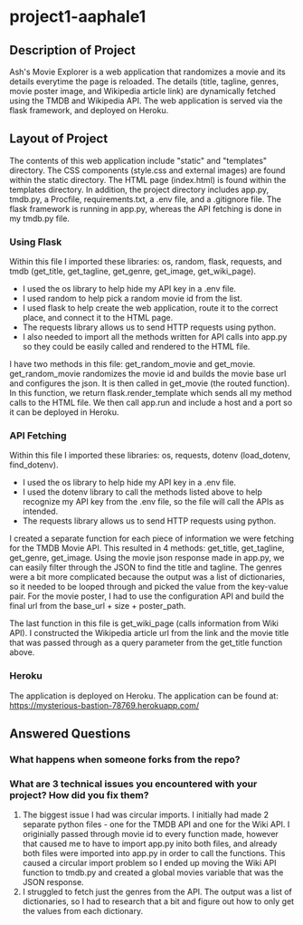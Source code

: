 # project1-aaphale1

## Description of Project

Ash's Movie Explorer is a web application that randomizes a movie and its details everytime the page is reloaded. The details (title, tagline, genres, movie poster image, and Wikipedia article link) are dynamically fetched using the TMDB and Wikipedia API. The web application is served via the flask framework, and deployed on Heroku. 

## Layout of Project

The contents of this web application include "static" and "templates" directory. The CSS components (style.css and external images) are found within the static directory. The HTML page (index.html) is found within the templates directory. In addition, the project directory includes app.py, tmdb.py, a Procfile, requirements.txt, a .env file, and a .gitignore file. The flask framework is running in app.py, whereas the API fetching is done in my tmdb.py file. 

### Using Flask

Within this file I imported these libraries: os, random, flask, requests, and tmdb (get_title, get_tagline, get_genre, get_image, get_wiki_page). 
* I used the os library to help hide my API key in a .env file. 
* I used random to help pick a random movie id from the list. 
* I used flask to help create the web application, route it to the correct place, and connect it to the HTML page. 
* The requests library allows us to send HTTP requests using python. 
* I also needed to import all the methods written for API calls into app.py so they could be easily called and rendered to the HTML file. 

I have two methods in this file: get_random_movie and get_movie. get_random_movie randomizes the movie id and builds the movie base url and configures the json. It is then called in get_movie (the routed function). In this function, we return flask.render_template which sends all my method calls to the HTML file. We then call app.run and include a host and a port so it can be deployed in Heroku.


### API Fetching

Within this file I imported these libraries: os, requests, dotenv (load_dotenv, find_dotenv). 
* I used the os library to help hide my API key in a .env file. 
* I used the dotenv library to call the methods listed above to help recognize my API key from the .env file, so the file will call the APIs as intended. 
* The requests library allows us to send HTTP requests using python. 

I created a separate function for each piece of information we were fetching for the TMDB Movie API. This resulted in 4 methods: get_title, get_tagline, get_genre, get_image. Using the movie json response made in app.py, we can easily filter through the JSON to find the title and tagline. The genres were a bit more complicated because the output was a list of dictionaries, so it needed to be looped through and picked the value from the key-value pair. For the movie poster, I had to use the configuration API and build the final url from the base_url + size + poster_path. 

The last function in this file is get_wiki_page (calls information from Wiki API). I constructed the Wikipedia article url from the link and the movie title that was passed through as a query parameter from the get_title function above. 

### Heroku
The application is deployed on Heroku. The application can be found at: https://mysterious-bastion-78769.herokuapp.com/

## Answered Questions

### What happens when someone forks from the repo?

### What are 3 technical issues you encountered with your project? How did you fix them?

1. The biggest issue I had was circular imports. I initially had made 2 separate python files - one for the TMDB API and one for the Wiki API. I originially passed through movie id to every function made, however that caused me to have to import app.py inito both files, and already both files were imported into app.py in order to call the functions. This caused a circular import problem so I ended up moving the Wiki API function to tmdb.py and created a global movies variable that was the JSON response. 
2. I struggled to fetch just the genres from the API. The output was a list of dictionaries, so I had to research that a bit and figure out how to only get the values from each dictionary. 

